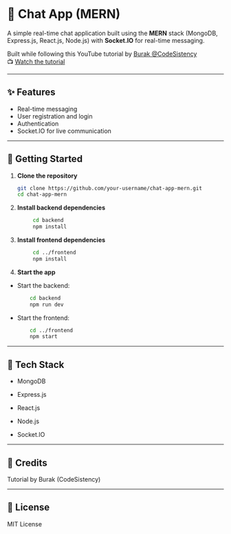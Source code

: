 # 💬 Chat App (MERN)

A simple real-time chat application built using the **MERN** stack (MongoDB, Express.js, React.js, Node.js) with **Socket.IO** for real-time messaging.

Built while following this YouTube tutorial by [Burak @CodeSistency](https://youtube.com/@codesistency?si=OZvalkq69ODzHcrT)  
📺 [Watch the tutorial](https://www.youtube.com/watch?v=ntKkVrQqBYY)

---

## ✨ Features

- Real-time messaging
- User registration and login
- Authentication
- Socket.IO for live communication

---

## 🚀 Getting Started

1. **Clone the repository**

   ```bash
   git clone https://github.com/your-username/chat-app-mern.git
   cd chat-app-mern
   ```

2. **Install backend dependencies**

   ```bash
        cd backend
        npm install
   ```

3. **Install frontend dependencies**

   ```bash
        cd ../frontend
        npm install
   ```

4. **Start the app**

- Start the backend:

  ```bash
      cd backend
      npm run dev
  ```

- Start the frontend:

  ```bash
      cd ../frontend
      npm start
  ```

---

## 🧰 Tech Stack

- MongoDB

- Express.js

- React.js

- Node.js

- Socket.IO

---

## 🙌 Credits

Tutorial by Burak (CodeSistency)

---

## 📄 License

MIT License
